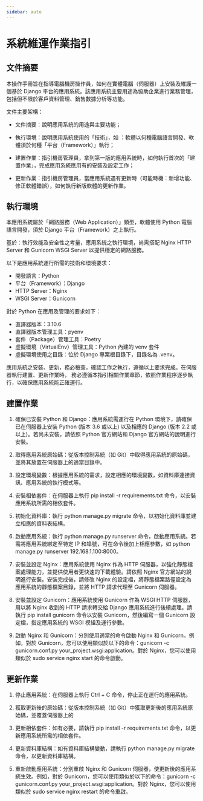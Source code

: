 ```yaml
---
sidebar: auto
---
```


<!-- markdownlint-disable MD013 MD024 MD043 -->

# 系統維運作業指引

## 文件摘要

本操作手冊旨在指導電腦機房操作員，如何在實體電腦（伺服器）上安裝及維護一個基於 Django 平台的應用系統。該應用系統主要用途為協助企業進行業務管理，包括但不限於客戶資料管理、銷售數據分析等功能。

文件主要架構：

- 文件摘要：說明應用系統的用途與主要功能；

- 執行環境：說明應用系統使用的「技術」，如 ：軟體以何種電腦語言開發、軟體須於何種「平台（Framework）」執行；

- 建置作業：指引機房管理員，拿到第一版的應用系統時，如何執行首次的「建置作業」，完成應用系統應用有的安裝及設定工作；

- 更新作業：指引機房管理員，當應用系統遇有更新時（可能時機：新增功能、修正軟體錯誤），如何執行新版軟體的更新作業。

## 執行環境

本應用系統屬於「網路服務（Web Application）」類型，軟體使用 Python 電腦語言開發，須於 Django 平台（Framework）之上執行。

基於：執行效能及安全性之考量，應用系統之執行環境，尚需搭配 Nginx HTTP Server 和 Gunicorn WSGI Server 以提供穩定的網路服務。

以下是應用系統運行所需的技術和環境要求：

- 開發語言：Python
- 平台（Framework）：Django
- HTTP Server：Nginx
- WSGI Server：Gunicorn

對於 Python 在應用及管理的要求如下：

- 直譯器版本：3.10.6
- 直譯器版本管理工具：pyenv
- 套件（Package）管理工具：Poetry
- 虛擬環境（VirtualEnv）管理工具：Python 內建的 venv 套件
- 虛擬環境使用之目錄：位於 Django 專案根目錄下，目錄名為 .venv。

應用系統之安裝、更新，務必檢查，確認工作之執行，遵循以上要求完成。在伺服器執行建置、更新作業時，
務必遵循本指引相關作業章節，依照作業程序逐步執行，以確保應用系統能正確運行。

## 建置作業

1. 確保已安裝 Python 和 Django：應用系統需運行在 Python 環境下，請確保已在伺服器上安裝 Python (版本 3.6 或以上) 以及相應的 Django (版本 2.2 或以上)。若尚未安裝，請依照 Python 官方網站和 Django 官方網站的說明進行安裝。

2. 取得應用系統原始碼：從版本控制系統（如 Git）中取得應用系統的原始碼，並將其放置在伺服器上的適當目錄中。

3. 設定環境變數：根據應用系統的需求，設定相應的環境變數，如資料庫連接資訊、應用系統的執行模式等。

4. 安裝相依套件：在伺服器上執行 pip install -r requirements.txt 命令，以安裝應用系統所需的相依套件。

5. 初始化資料庫：執行 python manage.py migrate 命令，以初始化資料庫並建立相應的資料表結構。

6. 啟動應用系統：執行 python manage.py runserver 命令，啟動應用系統。若需將應用系統綁定至特定 IP 和埠號，可在命令後加上相應參數，如 python manage.py runserver 192.168.1.100:8000。

7. 安裝並設定 Nginx：應用系統使用 Nginx 作為 HTTP 伺服器，以強化靜態檔案處理能力，並提供使用者更快速的下載體驗。請依照 Nginx 官方網站的說明進行安裝。安裝完成後，請修改 Nginx 的設定檔，將靜態檔案路徑設定為應用系統的靜態檔案目錄，並將 HTTP 請求代理至 Gunicorn 伺服器。

8. 安裝並設定 Gunicorn：應用系統使用 Gunicorn 作為 WSGI HTTP 伺服器，用以將 Nginx 收到的 HTTP 請求轉交給 Django 應用系統進行後續處理。請執行 pip install gunicorn 命令以安裝 Gunicorn，然後編寫一個 Gunicorn 設定檔，指定應用系統的 WSGI 模組及運行參數。

9. 啟動 Nginx 和 Gunicorn：分別使用適當的命令啟動 Nginx 和 Gunicorn。例如，對於 Gunicorn，您可以使用類似於以下的命令：gunicorn -c gunicorn.conf.py your_project.wsgi:application。對於 Nginx，您可以使用類似於 sudo service nginx start 的命令啟動。

## 更新作業

1. 停止應用系統：在伺服器上執行 Ctrl + C 命令，停止正在運行的應用系統。

2. 獲取更新後的原始碼：從版本控制系統（如 Git）中獲取更新後的應用系統原始碼，並覆蓋伺服器上的

3. 更新相依套件：如有必要，請執行 pip install -r requirements.txt 命令，以更新應用系統所需的相依套件。

4. 更新資料庫結構：如有資料庫結構變動，請執行 python manage.py migrate 命令，以更新資料庫結構。

5. 重新啟動應用系統：分別重啟 Nginx 和 Gunicorn 伺服器，使更新後的應用系統生效。例如，對於 Gunicorn，您可以使用類似於以下的命令：gunicorn -c gunicorn.conf.py your_project.wsgi:application。對於 Nginx，您可以使用類似於 sudo service nginx restart 的命令重啟。
